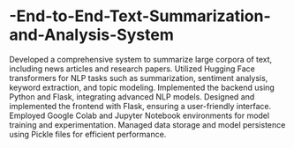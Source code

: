# -End-to-End-Text-Summarization-and-Analysis-System
Developed a comprehensive system to summarize large corpora of text, including news articles and research papers.
Utilized Hugging Face transformers for NLP tasks such as summarization, sentiment analysis, keyword extraction, and topic modeling.
Implemented the backend using Python and Flask, integrating advanced NLP models.
Designed and implemented the frontend with Flask, ensuring a user-friendly interface.
Employed Google Colab and Jupyter Notebook environments for model training and experimentation.
Managed data storage and model persistence using Pickle files for efficient performance.
